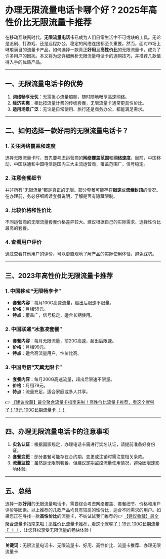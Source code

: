 # 办理无限流量电话卡哪个好？2025年高性价比无限流量卡推荐

在移动互联网时代，**无限流量电话卡**已成为人们日常生活中不可或缺的工具。无论是追剧、打游戏、还是远程办公，稳定的网络连接都至关重要。然而，面对市场上琳琅满目的流量卡产品，如何选择一款真正**好用**且**高性价比**的无限流量卡，成为了许多用户的困扰。本文将为您详细解析无限流量电话卡的选购技巧，并推荐几款值得入手的优质产品。

---

## 一、无限流量电话卡的优势

1. **网络畅享无忧**：无需担心流量超额，随时随地畅享高速网络。
2. **经济实惠**：相比按流量计费的传统套餐，无限流量卡通常更具性价比。
3. **适用场景广泛**：无论是日常使用、旅行还是商务办公，都能满足需求。

---

## 二、如何选择一款好用的无限流量电话卡？

### 1. 关注网络覆盖和速度
选择无限流量卡时，首先要考虑运营商的**网络覆盖范围**和**网络速度**。目前，中国移动、中国联通和中国电信是国内三大主流运营商，覆盖范围广，信号稳定。

### 2. 注意套餐细节
并非所有“无限流量”都是真正的无限。部分套餐可能存在**限速**或**流量封顶**的情况。在办理前，务必仔细阅读套餐说明，了解是否有隐藏限制。

### 3. 比较价格和性价比
不同运营商的无限流量套餐价格差异较大。建议根据自己的实际需求，选择性价比最高的套餐。

### 4. 查看用户评价
通过查看其他用户的评价，可以更直观地了解产品的实际使用体验，避免踩坑。

---

## 三、2023年高性价比无限流量卡推荐

### 1. 中国移动“无限畅享卡”
- **套餐内容**：每月100G高速流量，超出后限速不限量。
- **价格**：月租59元。
- **特点**：覆盖广，信号稳定，适合长期使用。

### 2. 中国联通“冰激凌套餐”
- **套餐内容**：每月无限流量，前20G高速，超出后限速。
- **价格**：月租99元。
- **特点**：适合高流量用户，性价比高。

### 3. 中国电信“天翼无限卡”
- **套餐内容**：每月200G高速流量，超出后限速不限量。
- **价格**：月租79元。
- **特点**：流量充足，适合家庭或多人共享。

👉 [【建议收藏】最全聚合流量卡指南来啦！高性价比流量卡推荐，看这个就够了！19元 100G长期流量卡 ！！](https://bit.ly/Liuliangka)

---

## 四、办理无限流量电话卡的注意事项

1. **实名认证**：根据国家规定，办理电话卡需进行实名认证，请提前准备好身份证。
2. **套餐变更**：部分套餐可能存在合约期，变更或注销时需注意相关条款。
3. **流量监控**：虽然是无限制套餐，但建议定期监控流量使用情况，避免因限速影响体验。

---

## 五、总结

选择一款**好用**的无限流量电话卡，需要综合考虑网络覆盖、套餐细节、价格和用户评价等因素。以上推荐的几款产品均具有较高的性价比，适合不同需求的用户。如果您正在寻找一款**高性价比**的流量卡，不妨试试我们推荐的👉 [【建议收藏】最全聚合流量卡指南来啦！高性价比流量卡推荐，看这个就够了！19元 100G长期流量卡 ！！](https://bit.ly/Liuliangka)，让您轻松享受无限流量的畅快体验！

---

**关键词**：无限流量电话卡、无限流量卡、好用、高性价比、流量卡推荐、办理无限流量卡